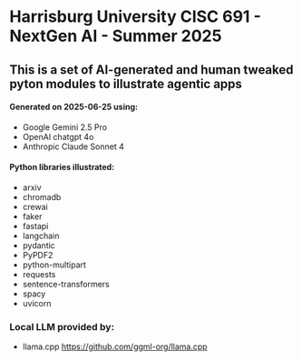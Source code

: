 # Harrisburg University CISC 691 - NextGen AI - Summer 2025

## This is a set of AI-generated and human tweaked pyton modules to illustrate agentic apps

#### Generated on 2025-06-25 using:
 - Google Gemini 2.5 Pro
 - OpenAI chatgpt 4o
 - Anthropic Claude Sonnet 4

#### Python libraries illustrated:
- arxiv
- chromadb
- crewai
- faker
- fastapi
- langchain
- pydantic
- PyPDF2
- python-multipart
- requests
- sentence-transformers
- spacy
- uvicorn


### Local LLM provided by:
 - llama.cpp	https://github.com/ggml-org/llama.cpp
